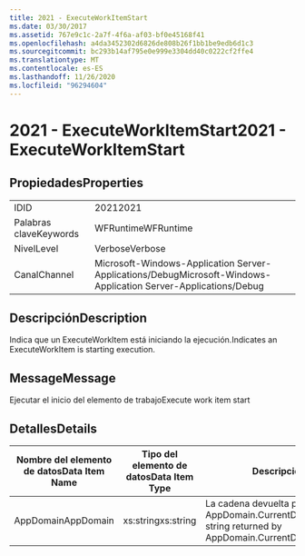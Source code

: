 ```yaml
---
title: 2021 - ExecuteWorkItemStart
ms.date: 03/30/2017
ms.assetid: 767e9c1c-2a7f-4f6a-af03-bf0e45168f41
ms.openlocfilehash: a4da3452302d6826de808b26f1bb1be9edb6d1c3
ms.sourcegitcommit: bc293b14af795e0e999e3304dd40c0222cf2ffe4
ms.translationtype: MT
ms.contentlocale: es-ES
ms.lasthandoff: 11/26/2020
ms.locfileid: "96294604"
---
```

# <a name="2021---executeworkitemstart"></a><span data-ttu-id="6332f-102">2021 - ExecuteWorkItemStart</span><span class="sxs-lookup"><span data-stu-id="6332f-102">2021 - ExecuteWorkItemStart</span></span>

## <a name="properties"></a><span data-ttu-id="6332f-103">Propiedades</span><span class="sxs-lookup"><span data-stu-id="6332f-103">Properties</span></span>  
  
|||  
|-|-|  
|<span data-ttu-id="6332f-104">ID</span><span class="sxs-lookup"><span data-stu-id="6332f-104">ID</span></span>|<span data-ttu-id="6332f-105">2021</span><span class="sxs-lookup"><span data-stu-id="6332f-105">2021</span></span>|  
|<span data-ttu-id="6332f-106">Palabras clave</span><span class="sxs-lookup"><span data-stu-id="6332f-106">Keywords</span></span>|<span data-ttu-id="6332f-107">WFRuntime</span><span class="sxs-lookup"><span data-stu-id="6332f-107">WFRuntime</span></span>|  
|<span data-ttu-id="6332f-108">Nivel</span><span class="sxs-lookup"><span data-stu-id="6332f-108">Level</span></span>|<span data-ttu-id="6332f-109">Verbose</span><span class="sxs-lookup"><span data-stu-id="6332f-109">Verbose</span></span>|  
|<span data-ttu-id="6332f-110">Canal</span><span class="sxs-lookup"><span data-stu-id="6332f-110">Channel</span></span>|<span data-ttu-id="6332f-111">Microsoft-Windows-Application Server-Applications/Debug</span><span class="sxs-lookup"><span data-stu-id="6332f-111">Microsoft-Windows-Application Server-Applications/Debug</span></span>|  
  
## <a name="description"></a><span data-ttu-id="6332f-112">Descripción</span><span class="sxs-lookup"><span data-stu-id="6332f-112">Description</span></span>  

 <span data-ttu-id="6332f-113">Indica que un ExecuteWorkItem está iniciando la ejecución.</span><span class="sxs-lookup"><span data-stu-id="6332f-113">Indicates an ExecuteWorkItem is starting execution.</span></span>  
  
## <a name="message"></a><span data-ttu-id="6332f-114">Message</span><span class="sxs-lookup"><span data-stu-id="6332f-114">Message</span></span>  

 <span data-ttu-id="6332f-115">Ejecutar el inicio del elemento de trabajo</span><span class="sxs-lookup"><span data-stu-id="6332f-115">Execute work item start</span></span>  
  
## <a name="details"></a><span data-ttu-id="6332f-116">Detalles</span><span class="sxs-lookup"><span data-stu-id="6332f-116">Details</span></span>  
  
|<span data-ttu-id="6332f-117">Nombre del elemento de datos</span><span class="sxs-lookup"><span data-stu-id="6332f-117">Data Item Name</span></span>|<span data-ttu-id="6332f-118">Tipo del elemento de datos</span><span class="sxs-lookup"><span data-stu-id="6332f-118">Data Item Type</span></span>|<span data-ttu-id="6332f-119">Descripción</span><span class="sxs-lookup"><span data-stu-id="6332f-119">Description</span></span>|  
|--------------------|--------------------|-----------------|  
|<span data-ttu-id="6332f-120">AppDomain</span><span class="sxs-lookup"><span data-stu-id="6332f-120">AppDomain</span></span>|<span data-ttu-id="6332f-121">xs:string</span><span class="sxs-lookup"><span data-stu-id="6332f-121">xs:string</span></span>|<span data-ttu-id="6332f-122">La cadena devuelta por AppDomain.CurrentDomain.FriendlyName.</span><span class="sxs-lookup"><span data-stu-id="6332f-122">The string returned by AppDomain.CurrentDomain.FriendlyName.</span></span>|
